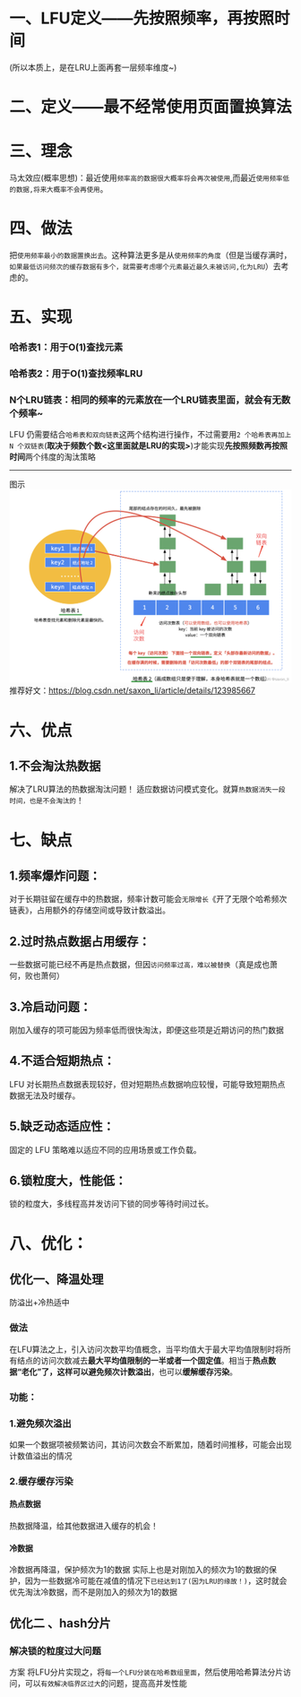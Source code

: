 # 一、LFU定义——先按照频率，再按照时间
(所以本质上，是在LRU上面再套一层频率维度~)

# 二、定义——最不经常使用页面置换算法
# 三、理念
  马太效应(概率思想)：最近使用`频率高的数据很大概率将会再次被使用`,而最近`使用频率低的数据,将来大概率不会再使用`。

# 四、做法
  把`使用频率最小的数据置换出去`。这种算法更多是从`使用频率的角度`（但是当缓存满时，`如果最低访问频次的缓存数据有多个，就需要考虑哪个元素最近最久未被访问,化为LRU`）去考虑的。

# 五、实现
### 哈希表1：用于O(1)查找元素
### 哈希表2：用于O(1)查找频率LRU
### N个LRU链表：相同的频率的元素放在一个LRU链表里面，就会有无数个频率~

  LFU 仍需要结合`哈希表和双向链表`这两个结构进行操作，不过需要用`2 个哈希表再加上 N 个双链表`(**取决于频数个数<这里面就是LRU的实现>**)才能实现**先按照频数再按照时间**两个纬度的淘汰策略

---
 图示
![alt text](img/LFU.png)
 推荐好文：https://blog.csdn.net/saxon_li/article/details/123985667

# 六、优点

## 1.不会淘汰热数据
 解决了LRU算法的热数据淘汰问题！
 适应数据访问模式变化。就算`热数据消失一段时间，也是不会淘汰的`！


# 七、缺点

## 1.频率爆炸问题：
对于长期驻留在缓存中的热数据，频率计数可能会`无限增长`《开了无限个哈希频次链表》，占用额外的存储空间或导致计数溢出。

## 2.过时热点数据占用缓存：
一些数据可能已经不再是热点数据，但因`访问频率过高，难以被替换`（真是成也萧何，败也萧何）

## 3.冷启动问题：
刚加入缓存的项可能因为频率低而很快淘汰，即便这些项是近期访问的热门数据

## 4.不适合短期热点： 
LFU 对长期热点数据表现较好，但对短期热点数据响应较慢，可能导致短期热点数据无法及时缓存。

## 5.缺乏动态适应性：
固定的 LFU 策略难以适应不同的应用场景或工作负载。

## 6.锁粒度大，性能低：
锁的粒度大，多线程高并发访问下锁的同步等待时间过长。


# 八、优化：
## 优化一、降温处理
防溢出+冷热适中

### 做法
 在LFU算法之上，引入访问次数平均值概念，当平均值大于最大平均值限制时将所有结点的访问次数减去**最大平均值限制的一半或者一个固定值**。相当于**热点数据“老化”**了，这样可以避免**频次计数溢出**，也可以**缓解缓存污染**。

### 功能：
### 1.避免频次溢出
 如果一个数据项被频繁访问，其访问次数会不断累加，随着时间推移，可能会出现计数值溢出的情况
### 2.缓存缓存污染
 #### 热点数据
 热数据降温，给其他数据进入缓存的机会！
 #### 冷数据 
冷数据再降温，保护频次为1的数据
   实际上也是对刚加入的频次为1的数据的保护，因为一些数据冷可能在减值的情况下`已经达到1了(因为LRU的缘故！)`，这时就会优先淘汰冷数据，而不是刚加入的频次为1的数据

## 优化二 、hash分片

### 解决锁的粒度过大问题
方案
  将LFU分片实现之，将`每一个LFU分装在哈希数组里面`，然后使用哈希算法分片访问，可以`有效解决临界区过大`的问题，提高高并发性能

